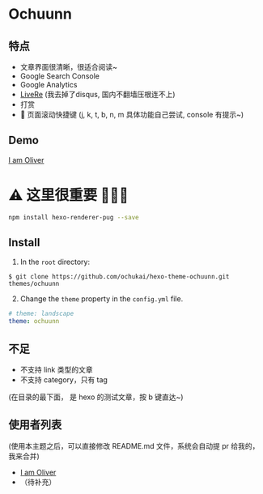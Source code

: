 # Ochuunn

## 特点
* 文章界面很清晰，很适合阅读~
* Google Search Console
* Google Analytics
* [LiveRe](https://livere.com/) (我去掉了disqus, 国内不翻墙压根连不上)
* 打赏
* 🎈 页面滚动快捷键 (j, k, t, b, n, m 具体功能自己尝试, console 有提示~)

## Demo
[I am Oliver](http://ochukai.me)

# ⚠ 这里很重要 💢💥💖

```sh
npm install hexo-renderer-pug --save
```

## Install

1. In the `root` directory:

```git
$ git clone https://github.com/ochukai/hexo-theme-ochuunn.git themes/ochuunn
```

2. Change the `theme` property in the `config.yml` file.

```yml
# theme: landscape
theme: ochuunn
```

## 不足

* 不支持 link 类型的文章
* 不支持 category，只有 tag

(在目录的最下面， 是 hexo 的测试文章，按 b 键直达~)

## 使用者列表

(使用本主题之后，可以直接修改 README.md 文件，系统会自动提 pr 给我的，我来合并)

* [I am Oliver](http://ochukai.me)
* （待补充）
